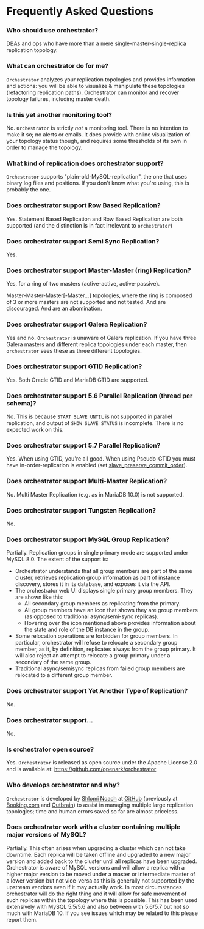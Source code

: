 # Frequently Asked Questions

### Who should use orchestrator?

DBAs and ops who have more than a mere single-master-single-replica replication topology.

### What can orchestrator do for me?

`Orchestrator` analyzes your replication topologies and provides information and actions: you will be able to visualize & manipulate these topologies (refactoring replication paths). Orchestrator can monitor and recover topology failures, including master death.

### Is this yet another monitoring tool?

No. `Orchestrator` is strictly _not_ a monitoring tool. There is no intention to make it so; no alerts or emails. It does provide with online visualization of your topology status though, and requires some thresholds of its own in order to manage the topology.

### What kind of replication does orchestrator support?

`Orchestrator` supports "plain-old-MySQL-replication", the one that uses binary log files and positions.
If you don't know what you're using, this is probably the one. 

### Does orchestrator support Row Based Replication?

Yes. Statement Based Replication and Row Based Replication are both supported (and the distinction
is in fact irrelevant to `orchestrator`)

### Does orchestrator support Semi Sync Replication?

Yes.

### Does orchestrator support Master-Master (ring) Replication?

Yes, for a ring of two masters (active-active, active-passive).

Master-Master-Master[-Master...] topologies, where the ring is composed of 3 or more masters are not supported and not tested.
And are discouraged. And are an abomination.

### Does orchestrator support Galera Replication?

Yes and no. `Orchestrator` is unaware of Galera replication. If you have three Galera masters and different replica topologies under each master,
then `orchestrator` sees these as three different topologies.

### Does orchestrator support GTID Replication?

Yes. Both Oracle GTID and MariaDB GTID are supported.

### Does orchestrator support 5.6 Parallel Replication (thread per schema)?

No. This is because `START SLAVE UNTIL` is not supported in parallel replication, and output of `SHOW SLAVE STATUS` is incomplete.
There is no expected work on this.

### Does orchestrator support 5.7 Parallel Replication?

Yes. When using GTID, you're all good.
When using Pseudo-GTID you must have in-order-replication is enabled (set [slave_preserve_commit_order](http://dev.mysql.com/doc/refman/5.7/en/replication-options-slave.html#sysvar_slave_preserve_commit_order)). 

### Does orchestrator support Multi-Master Replication?

No. Multi Master Replication (e.g. as in MariaDB 10.0) is not supported.

### Does orchestrator support Tungsten Replication?

No.

### Does orchestrator support MySQL Group Replication?

Partially. Replication groups in single primary mode are supported under MySQL 8.0. The extent of the support is:

* Orchestrator understands that all group members are part of the same cluster, retrieves replication group information
  as part of instance discovery, stores it in its database, and exposes it via the API.
* The orchestrator web UI displays single primary group members. They are shown like this:
    * All secondary group members as replicating from the primary.
    * All group members have an icon that shows they are group members (as opposed to traditional async/semi-sync 
      replicas).
    * Hovering over the icon mentioned above provides information about the state and role of the DB instance in the
      group.
* Some relocation operations are forbidden for group members. In particular, orchestrator will refuse to relocate a 
  secondary group member, as it, by definition, replicates always from the group primary. It will also reject an attempt
  to relocate a group primary under a secondary of the same group.
* Traditional async/semisync replicas from failed group members are relocated to a different group member. 

### Does orchestrator support Yet Another Type of Replication?

No.

### Does orchestrator support...

No.

### Is orchestrator open source?

Yes. `Orchestrator` is released as open source under the Apache License 2.0 and is available at: https://github.com/openark/orchestrator

### Who develops orchestrator and why?

`Orchestrator` is developed by [Shlomi Noach](https://github.com/shlomi-noach) at [GitHub](http://github.com) (previously at [Booking.com](http://booking.com) and [Outbrain](http://outbrain.com)) to assist in managing multiple large replication topologies; time and human errors saved so far are almost priceless.

### Does orchestrator work with a cluster containing multiple major versions of MySQL?

Partially. This often arises when upgrading a cluster which can not
take downtime. Each replica will be taken offline and upgraded to
a new major version and added back to the cluster until all replicas
have been upgraded. Orchestrator is aware of MySQL versions and
will allow a replica with a higher major version to be moved under
a master or intermediate master of a lower version but not vice-versa
as this is generally not supported by the upstream vendors even if
it may actually work.  In most circumstances orchestrator will do
the right thing and it will allow for safe movement of such replicas
within the topology where this is possible. This has been used
extensively with MySQL 5.5/5.6 and also between with 5.6/5.7 but
not so much with MariaDB 10.  If you see issues which may be related
to this please report them.
